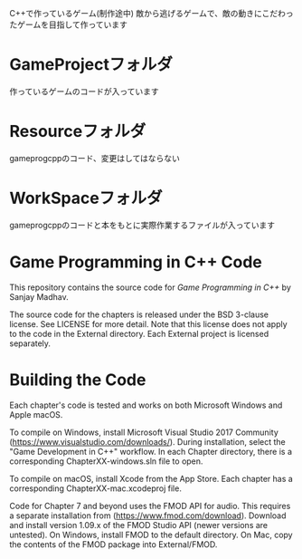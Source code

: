 C++で作っているゲーム(制作途中)
敵から逃げるゲームで、敵の動きにこだわったゲームを目指して作っています


# GameProjectフォルダ
作っているゲームのコードが入っています
# Resourceフォルダ
gameprogcppのコード、変更はしてはならない
# WorkSpaceフォルダ
gameprogcppのコードと本をもとに実際作業するファイルが入っています
# Game Programming in C++ Code
This repository contains the source code for *Game Programming in C++* by Sanjay Madhav.

The source code for the chapters is released under the BSD 3-clause
license. See LICENSE for more detail. Note that this license does not apply to
the code in the External directory. Each External project is licensed separately.

# Building the Code
Each chapter's code is tested and works on both Microsoft Windows and Apple macOS.

To compile on Windows, install Microsoft Visual Studio 2017 Community
(https://www.visualstudio.com/downloads/). During installation, select the
"Game Development in C++" workflow. In each Chapter directory, there is a
corresponding ChapterXX-windows.sln file to open.

To compile on macOS, install Xcode from the App Store. Each chapter has
a corresponding ChapterXX-mac.xcodeproj file.

Code for Chapter 7 and beyond uses the FMOD API for audio. This requires
a separate installation from (https://www.fmod.com/download). Download
and install version 1.09.x of the FMOD Studio API (newer versions are untested).
On Windows, install FMOD to the default directory. On Mac, copy the contents
of the FMOD package into External/FMOD.
